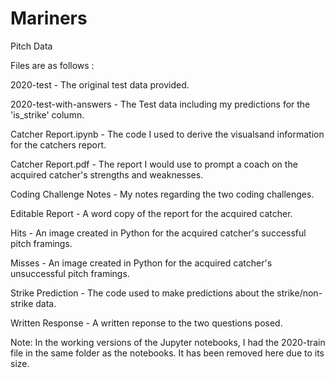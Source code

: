 # Mariners
Pitch Data

Files are as follows :

2020-test - The original test data provided.

2020-test-with-answers - The Test data including my predictions for the 'is_strike' column.

Catcher Report.ipynb - The code I used to derive the visualsand information for the catchers report.

Catcher Report.pdf - The report I would use to prompt a coach on the acquired catcher's strengths and weaknesses.

Coding Challenge Notes - My notes regarding the two coding challenges.

Editable Report - A word copy of the report for the acquired catcher.

Hits - An image created in Python for the acquired catcher's successful pitch framings.

Misses - An image created in Python for the acquired catcher's unsuccessful pitch framings.

Strike Prediction - The code used to make predictions about the strike/non-strike data.

Written Response - A written reponse to the two questions posed.


Note: In the working versions of the Jupyter notebooks, I had the 2020-train file in the same folder as the notebooks.
It has been removed here due to its size.

